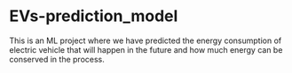 # EVs-prediction_model
This is an ML project where we have predicted the energy consumption of electric vehicle that will happen in the future and how much energy can be conserved in the process.
